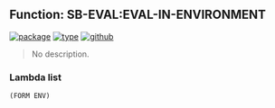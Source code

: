 ## Function: SB-EVAL:EVAL-IN-ENVIRONMENT
[![package](https://img.shields.io/badge/Package-SB--EVAL-5f9ea0.svg?style=social&colorA=999999)](../) [![type](https://img.shields.io/badge/Type-Function-5f9ea0.svg?style=social&colorA=999999)](../#function) [![github](https://img.shields.io/badge/GitHub-View_the_source-5f9ea0.svg?style=social&colorA=999999&logo=github)](https://github.com/sbcl/sbcl/blob/master/src/code/full-eval.lisp/) 

> No description.

### Lambda list
```
(FORM ENV)
```
